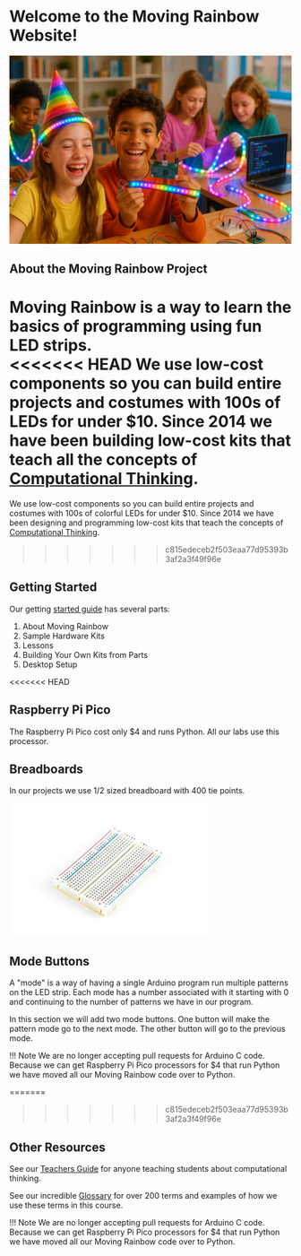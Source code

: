# Welcome to the Moving Rainbow Website!

![](img/cover.png)

## About the Moving Rainbow Project

Moving Rainbow is a way to learn the basics of programming using fun LED strips.  
<<<<<<< HEAD
We use low-cost components so you can build entire projects and costumes with 100s of LEDs for under $10.
Since 2014 we have been building low-cost kits that teach all the concepts of [Computational Thinking](./teachers-guide/computational-thinking.md).
=======
We use low-cost components so you can build entire projects and costumes with 
100s of colorful LEDs for under $10.
Since 2014 we have been designing and programming low-cost kits that teach the concepts 
of [Computational Thinking](./teachers-guide/computational-thinking.md).
>>>>>>> c815edeceb2f503eaa77d95393b3af2a3f49f96e

## Getting Started

Our getting [started guide](./getting-started/index.md) has several parts:

1. About Moving Rainbow
1. Sample Hardware Kits
1. Lessons
2. Building Your Own Kits from Parts
3. Desktop Setup

<<<<<<< HEAD
## Raspberry Pi Pico

The Raspberry Pi Pico cost only $4 and runs Python.  All our labs use this processor.

## Breadboards

In our projects we use 1/2 sized breadboard with 400 tie points.

![](img/breadboard.jpg)

## Mode Buttons
A "mode" is a way of having a single Arduino program run multiple patterns on the LED strip.
Each mode has a number associated with it
starting with 0 and continuing to the number of patterns we have in our program.

In this section we will add two mode buttons.  One button will make the pattern mode go to the next mode.  The other button will go to the previous mode.

!!! Note
    We are no longer accepting pull requests for Arduino C code.  Because we can get Raspberry Pi Pico processors for $4 that run Python we have moved
    all our Moving Rainbow code over to Python.

=======
>>>>>>> c815edeceb2f503eaa77d95393b3af2a3f49f96e
## Other Resources

See our [Teachers Guide](./teachers-guide/index.md) for anyone teaching students about computational thinking.

See our incredible [Glossary](./glossary.md) for over 200 terms and examples of how we use these terms in this course.

!!! Note
    We are no longer accepting pull requests for Arduino C code.  Because we can get Raspberry Pi Pico processors for $4 that run Python we have moved
    all our Moving Rainbow code over to Python.
